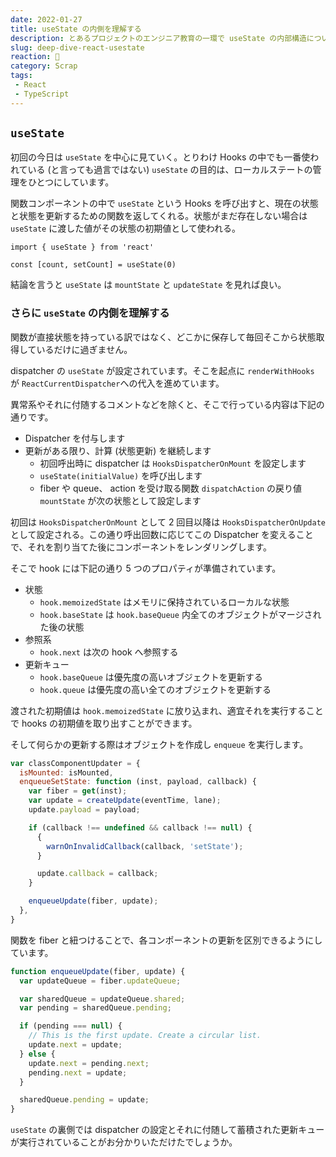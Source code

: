 ```yaml
---
date: 2022-01-27
title: useState の内側を理解する
description: とあるプロジェクトのエンジニア教育の一環で useState の内部構造について解説する機会があってこの度、言語化いたしました。
slug: deep-dive-react-usestate
reaction: 🍏
category: Scrap
tags: 
 - React
 - TypeScript
---
```


## `useState`

初回の今日は `useState` を中心に見ていく。とりわけ Hooks の中でも一番使われている (と言っても過言ではない) `useState` の目的は、ローカルステートの管理をひとつにしています。

関数コンポーネントの中で `useState` という Hooks を呼び出すと、現在の状態と状態を更新するための関数を返してくれる。状態がまだ存在しない場合は `useState` に渡した値がその状態の初期値として使われる。

```tsx
import { useState } from 'react'

const [count, setCount] = useState(0)
```

結論を言うと `useState` は `mountState` と `updateState` を見れば良い。

### さらに `useState` の内側を理解する

関数が直接状態を持っている訳ではなく、どこかに保存して毎回そこから状態取得しているだけに過ぎません。

dispatcher の `useState` が設定されています。そこを起点に `renderWithHooks` が `ReactCurrentDispatcher`への代入を進めています。

異常系やそれに付随するコメントなどを除くと、そこで行っている内容は下記の通りです。

- Dispatcher を付与します
- 更新がある限り、計算 (状態更新) を継続します
  - 初回呼出時に dispatcher は  `HooksDispatcherOnMount` を設定します
  - `useState(initialValue)` を呼び出します
  - fiber や queue、 action を受け取る関数 `dispatchAction` の戻り値 `mountState` が次の状態として設定します

初回は `HooksDispatcherOnMount` として 2 回目以降は `HooksDispatcherOnUpdate` として設定される。この通り呼出回数に応じてこの Dispatcher を変えることで、それを割り当てた後にコンポーネントをレンダリングします。

そこで hook には下記の通り 5 つのプロパティが準備されています。

- 状態
  - `hook.memoizedState` はメモリに保持されているローカルな状態
  - `hook.baseState` は `hook.baseQueue` 内全てのオブジェクトがマージされた後の状態
- 参照系
  - `hook.next` は次の hook へ参照する
- 更新キュー
  - `hook.baseQueue` は優先度の高いオブジェクトを更新する
  - `hook.queue` は優先度の高い全てのオブジェクトを更新する

渡された初期値は `hook.memoizedState` に放り込まれ、適宜それを実行することで hooks の初期値を取り出すことができます。

そして何らかの更新する際はオブジェクトを作成し `enqueue` を実行します。

```js
var classComponentUpdater = {
  isMounted: isMounted,
  enqueueSetState: function (inst, payload, callback) {
    var fiber = get(inst);
    var update = createUpdate(eventTime, lane);
    update.payload = payload;

    if (callback !== undefined && callback !== null) {
      {
        warnOnInvalidCallback(callback, 'setState');
      }

      update.callback = callback;
    }

    enqueueUpdate(fiber, update);
  },
}
```

関数を fiber と紐つけることで、各コンポーネントの更新を区別できるようにしています。

```js
function enqueueUpdate(fiber, update) {
  var updateQueue = fiber.updateQueue;

  var sharedQueue = updateQueue.shared;
  var pending = sharedQueue.pending;

  if (pending === null) {
    // This is the first update. Create a circular list.
    update.next = update;
  } else {
    update.next = pending.next;
    pending.next = update;
  }

  sharedQueue.pending = update;
}
```

`useState` の裏側では dispatcher の設定とそれに付随して蓄積された更新キューが実行されていることがお分かりいただけたでしょうか。

